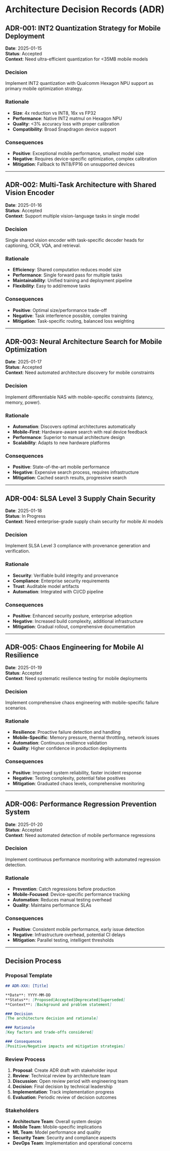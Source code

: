# Architecture Decision Records (ADR)

## ADR-001: INT2 Quantization Strategy for Mobile Deployment

**Date**: 2025-01-15  
**Status**: Accepted  
**Context**: Need ultra-efficient quantization for <35MB mobile models

### Decision
Implement INT2 quantization with Qualcomm Hexagon NPU support as primary mobile optimization strategy.

### Rationale
- **Size**: 4x reduction vs INT8, 16x vs FP32
- **Performance**: Native INT2 matmul on Hexagon NPU
- **Quality**: <3% accuracy loss with proper calibration
- **Compatibility**: Broad Snapdragon device support

### Consequences
- **Positive**: Exceptional mobile performance, smallest model size
- **Negative**: Requires device-specific optimization, complex calibration
- **Mitigation**: Fallback to INT8/FP16 on unsupported devices

---

## ADR-002: Multi-Task Architecture with Shared Vision Encoder

**Date**: 2025-01-16  
**Status**: Accepted  
**Context**: Support multiple vision-language tasks in single model

### Decision
Single shared vision encoder with task-specific decoder heads for captioning, OCR, VQA, and retrieval.

### Rationale
- **Efficiency**: Shared computation reduces model size
- **Performance**: Single forward pass for multiple tasks
- **Maintainability**: Unified training and deployment pipeline
- **Flexibility**: Easy to add/remove tasks

### Consequences
- **Positive**: Optimal size/performance trade-off
- **Negative**: Task interference possible, complex training
- **Mitigation**: Task-specific routing, balanced loss weighting

---

## ADR-003: Neural Architecture Search for Mobile Optimization

**Date**: 2025-01-17  
**Status**: Accepted  
**Context**: Need automated architecture discovery for mobile constraints

### Decision
Implement differentiable NAS with mobile-specific constraints (latency, memory, power).

### Rationale
- **Automation**: Discovers optimal architectures automatically
- **Mobile-First**: Hardware-aware search with real device feedback
- **Performance**: Superior to manual architecture design
- **Scalability**: Adapts to new hardware platforms

### Consequences
- **Positive**: State-of-the-art mobile performance
- **Negative**: Expensive search process, requires infrastructure
- **Mitigation**: Cached search results, progressive search

---

## ADR-004: SLSA Level 3 Supply Chain Security

**Date**: 2025-01-18  
**Status**: In Progress  
**Context**: Need enterprise-grade supply chain security for mobile AI models

### Decision
Implement SLSA Level 3 compliance with provenance generation and verification.

### Rationale
- **Security**: Verifiable build integrity and provenance
- **Compliance**: Enterprise security requirements
- **Trust**: Auditable model artifacts
- **Automation**: Integrated with CI/CD pipeline

### Consequences
- **Positive**: Enhanced security posture, enterprise adoption
- **Negative**: Increased build complexity, additional infrastructure
- **Mitigation**: Gradual rollout, comprehensive documentation

---

## ADR-005: Chaos Engineering for Mobile AI Resilience

**Date**: 2025-01-19  
**Status**: Accepted  
**Context**: Need systematic resilience testing for mobile deployments

### Decision
Implement comprehensive chaos engineering with mobile-specific failure scenarios.

### Rationale
- **Resilience**: Proactive failure detection and handling
- **Mobile-Specific**: Memory pressure, thermal throttling, network issues
- **Automation**: Continuous resilience validation
- **Quality**: Higher confidence in production deployments

### Consequences
- **Positive**: Improved system reliability, faster incident response
- **Negative**: Testing complexity, potential false positives
- **Mitigation**: Graduated chaos levels, comprehensive monitoring

---

## ADR-006: Performance Regression Prevention System

**Date**: 2025-01-20  
**Status**: Accepted  
**Context**: Need automated detection of mobile performance regressions

### Decision
Implement continuous performance monitoring with automated regression detection.

### Rationale
- **Prevention**: Catch regressions before production
- **Mobile-Focused**: Device-specific performance tracking
- **Automation**: Reduces manual testing overhead
- **Quality**: Maintains performance SLAs

### Consequences
- **Positive**: Consistent mobile performance, early issue detection
- **Negative**: Infrastructure overhead, potential CI delays
- **Mitigation**: Parallel testing, intelligent thresholds

---

## Decision Process

### Proposal Template
```markdown
## ADR-XXX: [Title]

**Date**: YYYY-MM-DD
**Status**: [Proposed|Accepted|Deprecated|Superseded]
**Context**: [Background and problem statement]

### Decision
[The architecture decision and rationale]

### Rationale
[Key factors and trade-offs considered]

### Consequences
[Positive/Negative impacts and mitigation strategies]
```

### Review Process
1. **Proposal**: Create ADR draft with stakeholder input
2. **Review**: Technical review by architecture team
3. **Discussion**: Open review period with engineering team
4. **Decision**: Final decision by technical leadership
5. **Implementation**: Track implementation progress
6. **Evaluation**: Periodic review of decision outcomes

### Stakeholders
- **Architecture Team**: Overall system design
- **Mobile Team**: Mobile-specific implications
- **ML Team**: Model performance and quality
- **Security Team**: Security and compliance aspects
- **DevOps Team**: Implementation and operational concerns